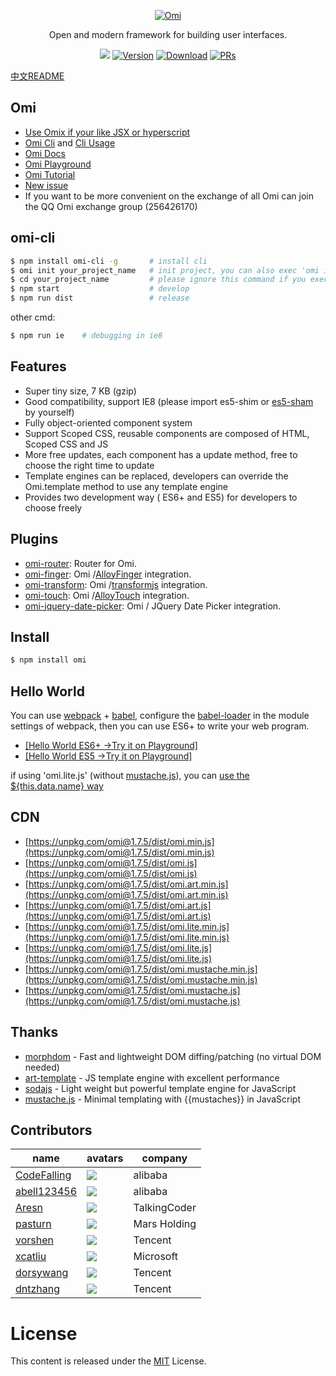 ﻿<p align="center">
  <a href="##Omi"><img src="http://images2015.cnblogs.com/blog/105416/201701/105416-20170120114244046-622856943.png" alt="Omi"></a>
</p>
<p align="center">
Open and modern framework for building user interfaces.
</p>
<p align="center">
  <a href="https://travis-ci.org/AlloyTeam/omi"><img src="https://travis-ci.org/AlloyTeam/omi.svg"></a>
  <a href="https://www.npmjs.com/package/omi"><img src="https://img.shields.io/npm/v/omi.svg" alt="Version"></a>
  <a href="https://www.npmjs.com/package/omi"><img src="https://img.shields.io/npm/dm/omi.svg" alt="Download"></a>
  <a href="CONTRIBUTING.md"><img src="https://img.shields.io/badge/PRs-welcome-brightgreen.svg" alt="PRs"></a>
</p>

[中文README](README.zh-CN.md)

## Omi

* [Use Omix if your like JSX or hyperscript](https://github.com/AlloyTeam/omix) 
* [Omi Cli](https://github.com/AlloyTeam/omi-cli) and [Cli Usage](https://github.com/AlloyTeam/omi-cli#用户指南)
* [Omi Docs](https://github.com/AlloyTeam/omi/blob/master/tutorial/all.md)
* [Omi Playground](https://alloyteam.github.io/omi/example/playground/)
* [Omi Tutorial](https://github.com/AlloyTeam/omi/tree/master/tutorial)
* [New issue](https://github.com/AlloyTeam/omi/issues/new)
* If you want to be more convenient on the exchange of all Omi can join the QQ Omi exchange group (256426170)

## omi-cli

```bash
$ npm install omi-cli -g       # install cli
$ omi init your_project_name   # init project, you can also exec 'omi init' in an empty folder
$ cd your_project_name         # please ignore this command if you executed 'omi init' in an empty folder
$ npm start                    # develop
$ npm run dist                 # release
```

other cmd:

```bash
$ npm run ie    # debugging in ie8
```

## Features

* Super tiny size, 7 KB (gzip)
* Good compatibility, support IE8 (please import es5-shim or [es5-sham](//s.url.cn/qqun/xiaoqu/buluo/p/js/es5-sham-es5-sham.min.77c4325f.js) by yourself)
* Fully object-oriented component system
* Support Scoped CSS, reusable components are composed of HTML, Scoped CSS and JS
* More free updates, each component has a update method, free to choose the right time to update
* Template engines can be replaced, developers can override the Omi.template method to use any template engine
* Provides two development way ( ES6+ and ES5) for developers to choose freely

## Plugins

* [omi-router](https://github.com/AlloyTeam/omi/tree/master/plugins/omi-router): Router for Omi.
* [omi-finger](https://github.com/AlloyTeam/omi/tree/master/plugins/omi-finger): Omi /[AlloyFinger](https://github.com/AlloyTeam/AlloyFinger) integration.
* [omi-transform](https://github.com/AlloyTeam/omi/tree/master/plugins/omi-transform): Omi /[transformjs](https://alloyteam.github.io/AlloyTouch/transformjs/) integration.
* [omi-touch](https://github.com/AlloyTeam/omi/tree/master/plugins/omi-touch): Omi /[AlloyTouch](https://github.com/AlloyTeam/AlloyTouch) integration.
* [omi-jquery-date-picker](https://github.com/AlloyTeam/omi/tree/master/plugins/omi-jquery-date-picker): Omi / JQuery Date Picker integration.

## Install

```bash
$ npm install omi
```

## Hello World

You can use [webpack](https://webpack.github.io/) + [babel](http://babeljs.io/), configure the [babel-loader](https://github.com/babel/babel-loader) in  the module settings of webpack, then you can use ES6+ to write your web program.

* [[Hello World ES6+ ->Try it on Playground]](http://alloyteam.github.io/omi/website/redirect.html?type=hello_nest)
* [[Hello World ES5  ->Try it on Playground]](http://alloyteam.github.io/omi/website/redirect.html?type=hello_es5)

if using 'omi.lite.js' (without [mustache.js](https://github.com/janl/mustache.js)), you can [use the ${this.data.name} way](http://alloyteam.github.io/omi/website/redirect.html?type=without_tpl)

## CDN

* [https://unpkg.com/omi@1.7.5/dist/omi.min.js](https://unpkg.com/omi@1.7.5/dist/omi.min.js)
* [https://unpkg.com/omi@1.7.5/dist/omi.js](https://unpkg.com/omi@1.7.5/dist/omi.js)
* [https://unpkg.com/omi@1.7.5/dist/omi.art.min.js](https://unpkg.com/omi@1.7.5/dist/omi.art.min.js)
* [https://unpkg.com/omi@1.7.5/dist/omi.art.js](https://unpkg.com/omi@1.7.5/dist/omi.art.js)
* [https://unpkg.com/omi@1.7.5/dist/omi.lite.min.js](https://unpkg.com/omi@1.7.5/dist/omi.lite.min.js)
* [https://unpkg.com/omi@1.7.5/dist/omi.lite.js](https://unpkg.com/omi@1.7.5/dist/omi.lite.js)
* [https://unpkg.com/omi@1.7.5/dist/omi.mustache.min.js](https://unpkg.com/omi@1.7.5/dist/omi.mustache.min.js)
* [https://unpkg.com/omi@1.7.5/dist/omi.mustache.js](https://unpkg.com/omi@1.7.5/dist/omi.mustache.js)

## Thanks

* [morphdom](https://github.com/patrick-steele-idem/morphdom) - Fast and lightweight DOM diffing/patching (no virtual DOM needed)
* [art-template](https://github.com/aui/art-template) - JS template engine with excellent performance
* [sodajs](https://github.com/AlloyTeam/sodajs) - Light weight but powerful template engine for JavaScript
* [mustache.js](https://github.com/janl/mustache.js) - Minimal templating with {{mustaches}} in JavaScript

## Contributors

|name   |avatars   |company   |
|---|---|---|
|  [CodeFalling](https://github.com/CodeFalling) |  ![](https://avatars3.githubusercontent.com/u/5436704?v=3&s=60)  |  alibaba |
|  [abell123456](https://github.com/abell123456) |  ![](https://avatars1.githubusercontent.com/u/2232380?v=3&s=60)  |  alibaba |
|  [Aresn](https://github.com/icarusion) |  ![](https://avatars3.githubusercontent.com/u/5370542?v=3&s=60)  |  TalkingCoder |
|  [pasturn](https://github.com/pasturn) |  ![](https://avatars2.githubusercontent.com/u/6126885?v=3&s=60)  | Mars Holding  |
|  [vorshen](https://github.com/vorshen) | ![](https://avatars2.githubusercontent.com/u/10334783?v=3&s=60)  |  Tencent |
|  [xcatliu](https://github.com/xcatliu) |  ![](https://avatars3.githubusercontent.com/u/5453359?v=3&s=60)  |  Microsoft |
|  [dorsywang](https://github.com/dorsywang) |  ![](https://avatars3.githubusercontent.com/u/7475208?v=3&s=60)  |  Tencent |
|  [dntzhang](https://github.com/dntzhang) | ![](https://avatars2.githubusercontent.com/u/7917954?v=3&s=60)  |  Tencent |

# License
This content is released under the [MIT](http://opensource.org/licenses/MIT) License.
